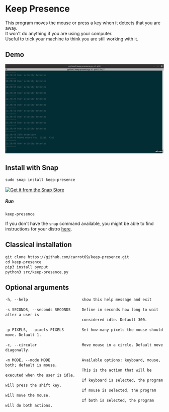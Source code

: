 # Keep Presence

This program moves the mouse or press a key when it detects that you are away.  
It won't do anything if you are using your computer.  
Useful to trick your machine to think you are still working with it. 

## Demo

[![Demo](demo/demo.gif)](https://github.com/carrot69/keep-presence)

## Install with Snap

```
sudo snap install keep-presence
```

<a href="https://snapcraft.io/keep-presence" target="_blank">
  <img alt="Get it from the Snap Store"
       src="https://snapcraft.io/static/images/badges/en/snap-store-black.svg"
       align="center"
       height="50">
</a>

##### Run

```
keep-presence
```

If you don't have the `snap` command available, you might be able to find instructions for your distro [here](https://docs.snapcraft.io/core/install).

## Classical installation

```
git clone https://github.com/carrot69/keep-presence.git
cd keep-presence
pip3 install pynput
python3 src/keep-presence.py
```

## Optional arguments

```
-h, --help                        show this help message and exit
            
-s SECONDS, --seconds SECONDS     Define in seconds how long to wait after a user is
                                  considered idle. Default 300.

-p PIXELS, --pixels PIXELS        Set how many pixels the mouse should move. Default 1.

-c, --circular                    Move mouse in a circle. Default move diagonally.

-m MODE, --mode MODE              Available options: keyboard, mouse, both; default is mouse. 
                                  This is the action that will be executed when the user is idle. 
                                  If keyboard is selected, the program will press the shift key. 
                                  If mouse is selected, the program will move the mouse. 
                                  If both is selected, the program will do both actions.
```
